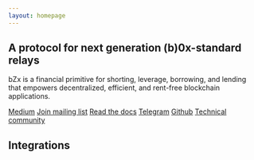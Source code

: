 ```yaml
---
layout: homepage
---
```


<section class="text-center color-primary">
    <div class="container">
        <h1 class="title">A protocol for next generation (b)0x-standard relays</h1>
        <p class="subtitle">bZx is a financial primitive for shorting, leverage, borrowing, and lending that empowers decentralized, efficient, and rent-free blockchain applications.</p>
    </div>
</section>
<section class="mt-39">
    <div class="container small-container d-flex f-wrap j-content-sb">
        <a href="#" class="button button-primary button-lg d-flex j-content-center">Medium</a>
        <a href="#" class="button button-primary button-lg d-flex j-content-center">Join mailing list</a>
        <a href="#" class="button button-primary button-lg d-flex j-content-center">Read the docs</a>
        <a href="#" class="button button-primary button-lg d-flex j-content-center">Telegram</a>
        <a href="#" class="button button-primary button-lg d-flex j-content-center">Github</a>
        <a href="#" class="button button-primary button-lg d-flex j-content-center">Technical community</a>
    </div>
</section>

<section>
    <div class="container">
        <h2>Integrations</h2>
        <div class="d-flex">
            <div class="item-integrations">
                <div class="circle top left"></div>
                <div class="circle bottom left"></div>
                <div class="circle top right"></div>
                <div class="circle bottom right"></div>
            </div>
        </div>
    </div>
</section>